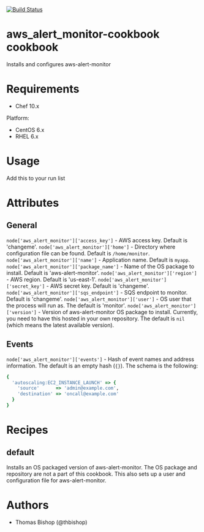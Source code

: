 [![Build Status](https://secure.travis-ci.org/intuit/aws_alert_monitor-cookbook.png)](http://travis-ci.org/intuit/aws_alert_monitor-cookbook)

# aws_alert_monitor-cookbook cookbook
Installs and configures aws-alert-monitor

# Requirements
* Chef 10.x

Platform:
* CentOS 6.x
* RHEL 6.x

# Usage
Add this to your run list

# Attributes
## General
`node['aws_alert_monitor']['access_key']`   - AWS access key. Default is 'changeme'.
`node['aws_alert_monitor']['home']`         - Directory where configuration file can be found. Default is `/home/monitor`.
`node['aws_alert_monitor']['name']`         - Application name. Default is `myapp`.
`node['aws_alert_monitor']['package_name']` - Name of the OS package to install. Default is 'aws-alert-monitor'.
`node['aws_alert_monitor']['region']`       - AWS region. Default is 'us-east-1'.
`node['aws_alert_monitor']['secret_key']`   - AWS secret key. Default is 'changeme'.
`node['aws_alert_monitor']['sqs_endpoint']` - SQS endpoint to monitor. Default is 'changeme'.
`node['aws_alert_monitor']['user']`         - OS user that the process will run as. The default is 'monitor'.
`node['aws_alert_monitor']['version']`      - Version of aws-alert-monitor OS package to install. Currently, you need to have this hosted in your own repository. The default is `nil` (which means the latest available version).

## Events
`node['aws_alert_monitor']['events']` - Hash of event names and address information. The default is an empty hash (`{}`). The schema is the following:
```ruby
{
  'autoscaling:EC2_INSTANCE_LAUNCH' => {
    'source'      => 'admin@example.com',
    'destination' => 'oncall@example.com'
  }
}
```

# Recipes
## default
Installs an OS packaged version of aws-alert-monitor. The OS package and repository are not a part of this cookbook. This also sets up a user and configuration file for aws-alert-monitor.

# Authors

* Thomas Bishop (@thbishop)
